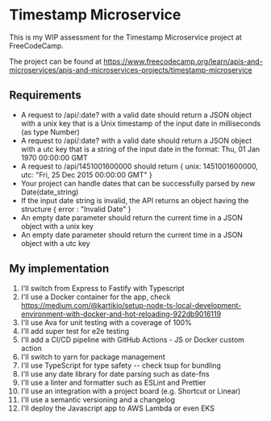 # Timestamp Microservice

This is my WIP assessment for the Timestamp Microservice project at FreeCodeCamp. 

The project can be found at https://www.freecodecamp.org/learn/apis-and-microservices/apis-and-microservices-projects/timestamp-microservice

## Requirements

* A request to /api/:date? with a valid date should return a JSON object with a unix key that is a Unix timestamp of the input date in milliseconds (as type Number)
* A request to /api/:date? with a valid date should return a JSON object with a utc key that is a string of the input date in the format: Thu, 01 Jan 1970 00:00:00 GMT
* A request to /api/1451001600000 should return { unix: 1451001600000, utc: "Fri, 25 Dec 2015 00:00:00 GMT" }
* Your project can handle dates that can be successfully parsed by new Date(date_string)
* If the input date string is invalid, the API returns an object having the structure { error : "Invalid Date" }
* An empty date parameter should return the current time in a JSON object with a unix key
* An empty date parameter should return the current time in a JSON object with a utc key

## My implementation

1. I'll switch from Express to Fastify with Typescript
2. I'll use a Docker container for the app, check https://medium.com/@kartikio/setup-node-ts-local-development-environment-with-docker-and-hot-reloading-922db9016119
3. I'll use Ava for unit testing with a coverage of 100%
4. I'll add super test for e2e testing
5. I'll add a CI/CD pipeline with GitHub Actions - JS or Docker custom action
6. I'll switch to yarn for package management
7. I'll use TypeScript for type safety -- check tsup for bundling
8. I'll use any date library for date parsing such as date-fns
9. I'll use a linter and formatter such as ESLint and Prettier
10. I'll use an integration with a project board (e.g. Shortcut or Linear)
11. I'll use a semantic versioning and a changelog
12. I'll deploy the Javascript app to AWS Lambda or even EKS
